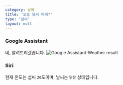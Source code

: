 ```yaml
---
category: 날씨
title: '오늘 날씨 어때?'
type: '날씨'
layout: null
---
```


### Google Assistant
네, 알려드리겠습니다.
![Google Assistant-Weather result](/MZUX.github.io\assets\images/logo_google-assistant.png)

### Siri
현재 온도는 섭씨 <code>20</code>도이며, 날씨는 <code>맑은</code> 상태입니다.
